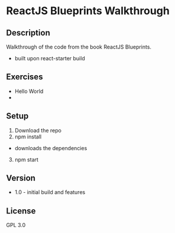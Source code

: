 # ReactJS Blueprints Walkthrough

## Description
Walkthrough of the code from the book ReactJS Blueprints.

* built upon react-starter build

## Exercises
* Hello World
*

## Setup
1. Download the repo
2. npm install
  - downloads the dependencies
3. npm start

## Version
* 1.0 - initial build and features

## License
GPL 3.0

